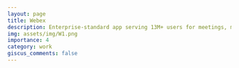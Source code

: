 ```yaml
---
layout: page
title: Webex
description: Enterprise-standard app serving 13M+ users for meetings, messaging, and calls
img: assets/img/W1.png
importance: 4
category: work
giscus_comments: false
---
```


